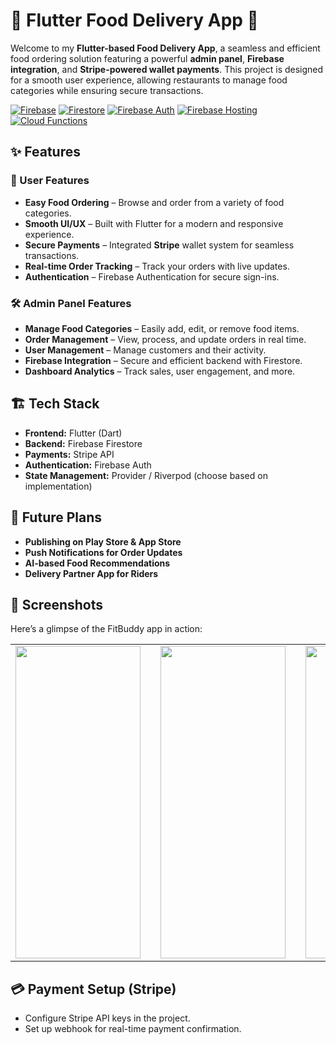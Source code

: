 # 🍔 Flutter Food Delivery App 🚀

Welcome to my **Flutter-based Food Delivery App**, a seamless and efficient food ordering solution featuring a powerful **admin panel**, **Firebase integration**, and **Stripe-powered wallet payments**. This project is designed for a smooth user experience, allowing restaurants to manage food categories while ensuring secure transactions.


[![Firebase](https://img.shields.io/badge/Firebase-v9.0-yellow)](https://firebase.google.com/)
[![Firestore](https://img.shields.io/badge/Firestore-RealtimeDB-orange)](https://firebase.google.com/docs/firestore)
[![Firebase Auth](https://img.shields.io/badge/Firebase%20Auth-Secure-green)](https://firebase.google.com/docs/auth)
[![Firebase Hosting](https://img.shields.io/badge/Firebase%20Hosting-Deployed-blue)](https://firebase.google.com/docs/hosting)
[![Cloud Functions](https://img.shields.io/badge/Cloud%20Functions-Serverless-purple)](https://firebase.google.com/docs/functions)


## ✨ Features

### 📱 User Features
- **Easy Food Ordering** – Browse and order from a variety of food categories.
- **Smooth UI/UX** – Built with Flutter for a modern and responsive experience.
- **Secure Payments** – Integrated **Stripe** wallet system for seamless transactions.
- **Real-time Order Tracking** – Track your orders with live updates.
- **Authentication** – Firebase Authentication for secure sign-ins.

### 🛠️ Admin Panel Features
- **Manage Food Categories** – Easily add, edit, or remove food items.
- **Order Management** – View, process, and update orders in real time.
- **User Management** – Manage customers and their activity.
- **Firebase Integration** – Secure and efficient backend with Firestore.
- **Dashboard Analytics** – Track sales, user engagement, and more.

## 🏗️ Tech Stack
- **Frontend:** Flutter (Dart)
- **Backend:** Firebase Firestore
- **Payments:** Stripe API
- **Authentication:** Firebase Auth
- **State Management:** Provider / Riverpod (choose based on implementation)

## 🚀 Future Plans
- **Publishing on Play Store & App Store**
- **Push Notifications for Order Updates**
- **AI-based Food Recommendations**
- **Delivery Partner App for Riders**

## 📸 Screenshots

Here’s a glimpse of the FitBuddy app in action:

<table align="center">
  <tr>
    <td><img src="https://drive.google.com/uc?id=1y16_Q4xgsl_52Ab2IouoW1Cif3JWYJQK" width="200" height="500"/></td>
    <td width="50"></td> <!-- This adds spacing -->
    <td><img src="https://drive.google.com/uc?id=1AUqPSGfxq_2PBPAc0xTUGYsCmSvqyij5" width="200" height="500"/></td>
    <td width="50"></td> <!-- This adds spacing -->
    <td><img src="https://drive.google.com/uc?id=1XUiBkhpy09kyy6WTUen0OUtHHm7E6-Wt" width="200" height="500"/></td>
  </tr>
</table>



## 💳 Payment Setup (Stripe)
- Configure Stripe API keys in the project.
- Set up webhook for real-time payment confirmation.

